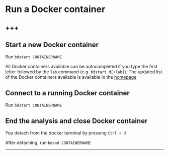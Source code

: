 # Run a Docker container

+++
---

## Start a new Docker container

Run
```bdstart CONTAINERNAME```

All Docker containers available can be autocompleted if you type the first letter followed by the ```Tab``` command (e.g. ```bdstart d[+Tab]```). The updated list of the Docker containers available is available in the [homepage](./index)

## Connect to a running Docker container

Run
```bdstart CONTAINERNAME```

## End the analysis and close Docker container

You detach from the docker terminal by pressing ```Ctrl + d```

After detaching, run
```bdend CONTAINERNAME```

---